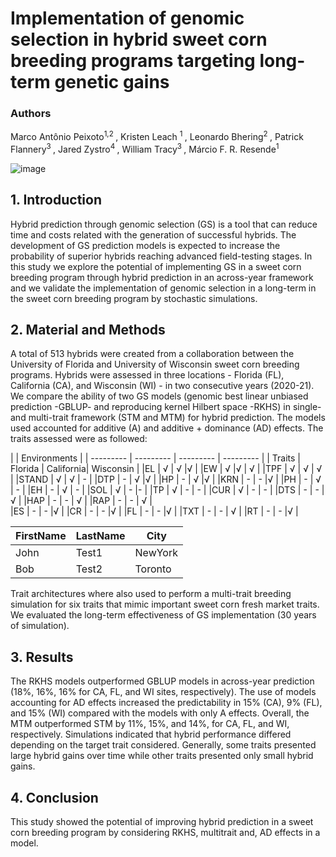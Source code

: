# Implementation of genomic selection in hybrid sweet corn breeding programs targeting long-term genetic gains

### Authors
Marco Antônio Peixoto<sup>1,2 </sup>, Kristen Leach <sup>1 </sup>, Leonardo Bhering<sup>2 </sup>, Patrick Flannery<sup>3 </sup>, Jared Zystro<sup>4 </sup>, William Tracy<sup>3 </sup>, Márcio F. R. Resende<sup>1 </sup>


![image](https://user-images.githubusercontent.com/59318360/177633208-152de0c7-6e41-4b83-b1f9-d4292ff0d7a9.png)

## 1. Introduction

Hybrid prediction through genomic selection (GS) is a tool that can reduce time and costs related with the generation of successful hybrids. The development of GS prediction models is expected to increase the probability of superior hybrids reaching advanced field-testing stages. In this study we explore the potential of implementing GS in a sweet corn breeding program through hybrid prediction in an across-year framework and we validate the implementation of genomic selection in a long-term in the sweet corn breeding program by stochastic simulations.

## 2. Material and Methods

A total of 513 hybrids were created from a collaboration between the University of Florida and University of Wisconsin sweet corn breeding programs. Hybrids were assessed in three locations - Florida (FL), California (CA), and Wisconsin (WI) - in two consecutive years (2020-21). We compare the ability of two GS models (genomic best linear unbiased prediction -GBLUP- and reproducing kernel Hilbert space -RKHS) in single- and multi-trait framework (STM and MTM) for hybrid prediction. The models used accounted for additive (A) and additive + dominance (AD) effects. The traits assessed were as followed:

|           | Environments                      |
| --------- | --------- | --------- | --------- | 
| Traits    |	Florida	  | California|	Wisconsin |
|EL         |	√         |	√	        |√          |
|EW         |	√	        |√          |	√         |
|TPF        |	√         |	√         |	√         |
|STAND      |	√         |	√	        | -         |
|DTP        |	 -        |	√	        |√          |
|HP	        | -         |	√	        |√          |
|KRN        |	 -        |	 -        |√          | 
|PH	        | -         |	√	        | -         |
|EH         |	 -        |	√	        | -         |
|SOL        |	√	        | -	        |-          |
|TP         |	√	        | -	        | -         |
|CUR        |	√	        | -	        | -         |
|DTS        |	 -        |	 -        |	√         |
|HAP        |	 -        | -         |	√         |
|RAP        |	 -        | -         |	√         |  
|ES         |	 -        |	 -        |√          |
|CR	        | -	        | -	        |√          |
|FL         |	 -        |	 -        |√          |
|TXT        |	 -        | -         |	√         |
|RT         |	 -        | -	        |√          |


| FirstName     | LastName      | City     |
| ------------- | ------------- | -------- |
| John          | Test1         | NewYork  |
| Bob           | Test2         | Toronto  |


Trait architectures where also used to perform a multi-trait breeding simulation for six traits that mimic important sweet corn fresh market traits. We evaluated the long-term effectiveness of GS implementation (30 years of simulation). 

## 3. Results

The RKHS models outperformed GBLUP models in across-year prediction (18%, 16%, 16% for CA, FL, and WI sites, respectively). The use of models accounting for AD effects increased the predictability in 15% (CA), 9% (FL), and 15% (WI) compared with the models with only A effects. Overall, the MTM outperformed STM by 11%, 15%, and 14%, for CA, FL, and WI, respectively. Simulations indicated that hybrid performance differed depending on the target trait considered. Generally, some traits presented large hybrid gains over time while other traits presented only small hybrid gains. 


## 4. Conclusion

This study showed the potential of improving hybrid prediction in a sweet corn breeding program by considering RKHS, multitrait and, AD effects in a model. 


